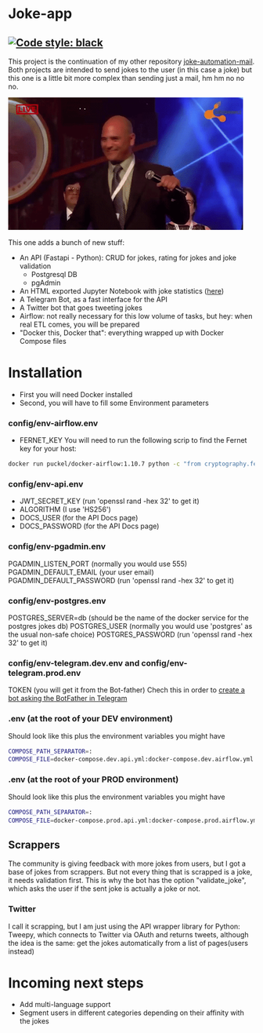 # Joke-app
[![Code style: black](https://img.shields.io/badge/code%20style-black-000000.svg)](https://github.com/psf/black)
----
This project is the continuation of my other repository 
[joke-automation-mail](https://github.com/watxaut-alpha/joke-mail-automation "jokes in mails yay"). 
Both projects are intended to send jokes to the user (in this case a joke) but this one is 
a little bit more complex than sending just a mail, hm hm no no no. 

![He knows it's not the same](resources/hmhm.gif)

This one adds a bunch of new stuff:
* An API (Fastapi - Python): CRUD for jokes, rating for jokes and joke validation
    * Postgresql DB
    * pgAdmin
* An HTML exported Jupyter Notebook with joke statistics ([here](https://watxaut.com/notebooks/ratings "Ratings Notebook")) 
* A Telegram Bot, as a fast interface for the API
* A Twitter bot that goes tweeting jokes
* Airflow: not really necessary for this low volume of tasks, but hey: when real ETL comes, you will be prepared
* "Docker this, Docker that": everything wrapped up with Docker Compose files

# Installation
* First you will need Docker installed
* Second, you will have to fill some Environment parameters
### config/env-airflow.env
* FERNET_KEY
You will need to run the following scrip to find the Fernet key for your host:
```bash
docker run puckel/docker-airflow:1.10.7 python -c "from cryptography.fernet import Fernet; FERNET_KEY = Fernet.generate_key().decode(); print(FERNET_KEY)"
```
### config/env-api.env
* JWT_SECRET_KEY (run 'openssl rand -hex 32' to get it)
* ALGORITHM (I use 'HS256')
* DOCS_USER (for the API Docs page)
* DOCS_PASSWORD (for the API Docs page)

### config/env-pgadmin.env
PGADMIN_LISTEN_PORT (normally you would use 555)
PGADMIN_DEFAULT_EMAIL (your user email)
PGADMIN_DEFAULT_PASSWORD (run 'openssl rand -hex 32' to get it)

### config/env-postgres.env
POSTGRES_SERVER=db (should be the name of the docker service for the postgres jokes db)
POSTGRES_USER (normally you would use 'postgres' as the usual non-safe choice)
POSTGRES_PASSWORD (run 'openssl rand -hex 32' to get it)

### config/env-telegram.dev.env and config/env-telegram.prod.env
TOKEN (you will get it from the Bot-father)
Chech this in order to [create a bot asking the BotFather 
in Telegram](https://core.telegram.org/bots#3-how-do-i-create-a-bot "A bot for creating bots")

### .env (at the root of your DEV environment)
Should look like this plus the environment variables you might have
```bash
COMPOSE_PATH_SEPARATOR=:
COMPOSE_FILE=docker-compose.dev.api.yml:docker-compose.dev.airflow.yml:docker-compose.dev.bot.yml
```

### .env (at the root of your PROD environment)
Should look like this plus the environment variables you might have
```bash
COMPOSE_PATH_SEPARATOR=:
COMPOSE_FILE=docker-compose.prod.api.yml:docker-compose.prod.airflow.yml:docker-compose.prod.bot.yml
```

## Scrappers
The community is giving feedback with more jokes from users, but I got a base of jokes from scrappers. But not every 
thing that is scrapped is a joke, it needs validation first. This is why the bot has the option "validate_joke",
which asks the user if the sent joke is actually a joke or not.

### Twitter
I call it scrapping, but I am just using the API wrapper library for Python: Tweepy, which
connects to Twitter via OAuth and returns tweets, although the idea is the same: get the
jokes automatically from a list of pages(users instead)

# Incoming next steps
* Add multi-language support
* Segment users in different categories depending on their affinity with the jokes 
